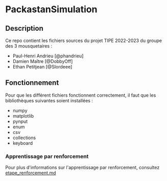 # PackastanSimulation

## Description

Ce repo contient les fichiers sources du projet TIPE 2022-2023 du groupe des 3 mousquetaires :

* Paul-Henri Andrieu [@phandrieu]
* Damien Maître [@DobbyOff]
* Ethan Petitjean [@Slordeee]

## Fonctionnement

Pour que les différent fichiers fonctionnent correctement, il faut que les bibliothèques suivantes soient installées :

* numpy
* matplotlib
* pynput
* enum
* csv
* collections
* keyboard

### Apprentissage par renforcement

Pour plus d'informations sur l'apprentissage par renforcement, consultez [etape_renforcement.md](https://github.com/3Mousquetaires/PackastanSimulation/blob/main/etape_apprentissage.md)
